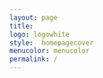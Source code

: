 ```yaml
---
layout: page
title:
logo: logowhite
style:  homepagecover
menucolor: menucolor
permalink: /
---
```









